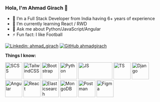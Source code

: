  ### Hola, I'm Ahmad Girach 👋

- 🔭 I’m a Full Stack Developer from India having 6+ years of experience
- 🌱 I’m currently learning React / RWD
- 💬 Ask me about Python/JavaScript/Angular
- ⚡ Fun fact: I like Football

[![Linkedin: ahmad_girach](https://img.shields.io/badge/ahmad_girach-blue?style=flat-square&logo=Linkedin&logoColor=white&link=https://linkedin.com/ahmad-girach/in/7bb22aa4)](https://linkedin.com/in/ahmad-girach-7bb22aa4)
[![GitHub ahmadgirach](https://img.shields.io/github/followers/ahmadgirach?label=follow&style=social)](https://github.com/ahmadgirach)

**Things I know:**
<!-- 
<code><img height="30" src="https://raw.githubusercontent.com/github/explore/80688e429a7d4ef2fca1e82350fe8e3517d3494d/topics/python/python.png"></code>
<code><img height="30" src="https://raw.githubusercontent.com/github/explore/80688e429a7d4ef2fca1e82350fe8e3517d3494d/topics/django/django.png"></code>
<code><img height="30" src="https://raw.githubusercontent.com/github/explore/80688e429a7d4ef2fca1e82350fe8e3517d3494d/topics/javascript/javascript.png"></code>
<code><img height="30" src="https://raw.githubusercontent.com/github/explore/80688e429a7d4ef2fca1e82350fe8e3517d3494d/topics/angular/angular.png"></code>
<code><img height="30" src="https://raw.githubusercontent.com/github/explore/80688e429a7d4ef2fca1e82350fe8e3517d3494d/topics/react/react.png"></code>
<code><img height="30" src="https://raw.githubusercontent.com/github/explore/80688e429a7d4ef2fca1e82350fe8e3517d3494d/topics/nodejs/nodejs.png"></code> -->

<div>
 <img src="https://www.vectorlogo.zone/logos/sass-lang/sass-lang-icon.svg" alt="SCSS" title="SCSS" width="55" height="55"/>
 <img src="https://www.vectorlogo.zone/logos/tailwindcss/tailwindcss-icon.svg" alt="TailwindCSS" title="TailwindCSS" width="55" height="55"/>
 <img src="https://www.vectorlogo.zone/logos/getbootstrap/getbootstrap-icon.svg" alt="Bootstrap" title="Bootstrap" width="55" height="55"/>
 <img src="https://www.vectorlogo.zone/logos/python/python-icon.svg" alt="Python" title="Python" width="55" height="55"/>
 <img src="https://www.vectorlogo.zone/logos/javascript/javascript-horizontal.svg" alt="JS" title="JS" width="110" height="55"/>
 <img src="https://www.vectorlogo.zone/logos/typescriptlang/typescriptlang-icon.svg" alt="TS" title="TS" width="55" height="55"/>
 <img src="https://www.vectorlogo.zone/logos/djangoproject/djangoproject-icon.svg" alt="Django" title="Django" width="55" height="55"/>
 <img src="https://www.vectorlogo.zone/logos/angular/angular-icon.svg" alt="Angular" title="Angular" width="55" height="55"/>
 <img src="https://www.vectorlogo.zone/logos/reactjs/reactjs-icon.svg" alt="React" title="React" width="55" height="55"/>
 <img src="https://www.vectorlogo.zone/logos/elastic/elastic-icon.svg" alt="Elasticsearch" title="Elasticsearch" width="55" height="55"/>
 <img src="https://www.vectorlogo.zone/logos/mongodb/mongodb-icon.svg" alt="MongoDB" title="MongoDB" width="55" height="55"/>
 <img src="https://www.vectorlogo.zone/logos/getpostman/getpostman-icon.svg" alt="Postman" title="Postman" width="55" height="55"/>
 <img src="https://www.vectorlogo.zone/logos/figma/figma-icon.svg" alt="Figma" title="Figma" width="55" height="55"/>
</div>

